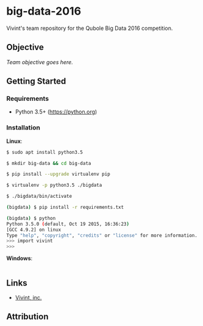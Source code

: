 # big-data-2016
Vivint's team repository for the Qubole Big Data 2016 competition.

## Objective

*Team objective goes here.*

## Getting Started
### Requirements

- Python 3.5+ (https://python.org)


### Installation

**Linux**:

```bash
$ sudo apt install python3.5

$ mkdir big-data && cd big-data

$ pip install --upgrade virtualenv pip

$ virtualenv -p python3.5 ./bigdata

$ ./bigdata/bin/activate

(bigdata) $ pip install -r requirements.txt

(bigdata) $ python
Python 3.5.0 (default, Oct 19 2015, 16:36:23)
[GCC 4.9.2] on linux
Type "help", "copyright", "credits" or "license" for more information.
>>> import vivint
>>>
```

**Windows**:

```bash
```

## Links
- [Vivint, inc.](http://vivint.com)

## Attribution